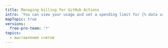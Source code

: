 ```yaml
---
title: Managing billing for GitHub Actions
intro: 'You can view your usage and set a spending limit for {% data variables.product.prodname_actions %}.'
mapTopic: true
versions:
  free-pro-team: '*'
topics:
  - выставление счетов
---
```


